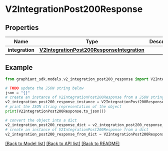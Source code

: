 # V2IntegrationPost200Response


## Properties

Name | Type | Description | Notes
------------ | ------------- | ------------- | -------------
**integration** | [**V2IntegrationPost200ResponseIntegration**](V2IntegrationPost200ResponseIntegration.md) |  | [optional] 

## Example

```python
from graphiant_sdk.models.v2_integration_post200_response import V2IntegrationPost200Response

# TODO update the JSON string below
json = "{}"
# create an instance of V2IntegrationPost200Response from a JSON string
v2_integration_post200_response_instance = V2IntegrationPost200Response.from_json(json)
# print the JSON string representation of the object
print(V2IntegrationPost200Response.to_json())

# convert the object into a dict
v2_integration_post200_response_dict = v2_integration_post200_response_instance.to_dict()
# create an instance of V2IntegrationPost200Response from a dict
v2_integration_post200_response_from_dict = V2IntegrationPost200Response.from_dict(v2_integration_post200_response_dict)
```
[[Back to Model list]](../README.md#documentation-for-models) [[Back to API list]](../README.md#documentation-for-api-endpoints) [[Back to README]](../README.md)


